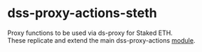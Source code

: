 # dss-proxy-actions-steth

Proxy functions to be used via ds-proxy for Staked ETH.  
These replicate and extend the main dss-proxy-actions [module](https://github.com/makerdao/dss-proxy-actions).


